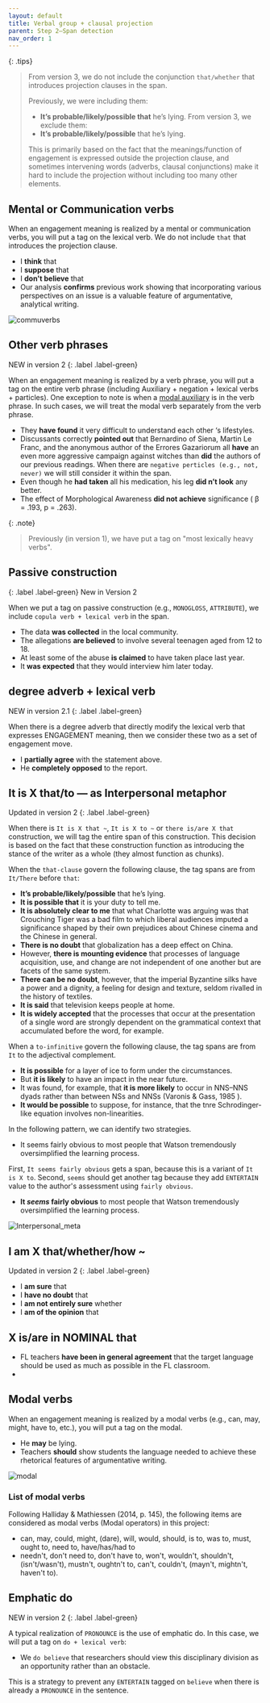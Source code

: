 ```yaml
---
layout: default
title: Verbal group + clausal projection 
parent: Step 2–Span detection
nav_order: 1
---
```



{: .tips}
> From version 3, we do not include the conjunction `that/whether` that introduces projection clauses in the span.
> 
> Previously, we were including them:
> - **It’s probable/likely/possible that** he’s lying.
> From version 3, we exclude them:
> - **It’s probable/likely/possible** that he’s lying.
> 
> This is primarily based on the fact that the meanings/function of engagement is expressed outside the projection clause, and sometimes intervening words (adverbs, clausal conjunctions) make it hard to include the projection without including too many other elements.
>  


## Mental or Communication verbs

When an engagement meaning is realized by a mental or communication verbs, you will put a tag on the lexical verb.
We do not include `that` that introduces the projection clause.

- I **think** that 
- I **suppose** that 
- I **don't believe** that 
- Our analysis **confirms** previous work showing that incorporating various perspectives on an issue is a valuable feature of argumentative, analytical writing.



![commuverbs](figures/spans/comm_verb.png)


## Other verb phrases

NEW in version 2
{: .label .label-green}

When an engagement meaning is realized by a verb phrase, you will put a tag on the entire verb phrase (including Auxiliary + negation + lexical verbs + particles).
One exception to note is when a [modal auxiliary](#modal-verbs) is in the verb phrase. In such cases, we will treat the modal verb separately from the verb phrase.

- They **have found** it very difficult to understand each other ‘s lifestyles.
- Discussants correctly **pointed out** that Bernardino of Siena, Martin Le Franc, and the anonymous author of the Errores Gazariorum all **have** an even more aggressive campaign against witches than **did** the authors of our previous readings.
When there are `negative perticles (e.g., not, never)` we will still consider it within the span.
- Even though he **had taken** all his medication, his leg **did n’t look** any better.
- The effect of Morphological Awareness **did not achieve** significance ( β = .193, p = .263). 
  


{: .note}
>Previously (in version 1), we have put a tag on "most lexically heavy verbs".


## Passive construction

{: .label .label-green}
New in Version 2

When we put a tag on passive construction (e.g., `MONOGLOSS`, `ATTRIBUTE`), we include `copula verb + lexical verb` in the span.


- The data **was collected** in the local community.
- The allegations **are believed** to involve several teenagen aged from 12 to 18.
- At least some of the abuse **is claimed** to have taken place last year.
- It **was expected** that they would interview him later today.

## degree adverb + lexical verb

NEW in version 2.1 
{: .label .label-green}

When there is a degree adverb that directly modify the lexical verb that expresses ENGAGEMENT meaning, then we consider these two as a set of engagement move.

- I **partially agree** with the statement above.
- He **completely opposed** to the report.


## It is X that/to — as Interpersonal metaphor

Updated in version 2
{: .label .label-green}

When there is `It is X that ~`, `It is X to ~` or `there is/are X that` construction, we will tag the entire span of this construction. 
This decision is based on the fact that these construction function as introducing the stance of the writer as a whole (they almost function as chunks). 

When the `that-clause` govern the following clause, the tag spans are from `It/There` before `that`:
- **It’s probable/likely/possible** that he’s lying.
- **It is possible that** it is your duty to tell me.
- **It is absolutely clear to me** that what Charlotte was arguing was that Crouching Tiger was a bad film to which liberal audiences imputed a significance shaped by their own prejudices about Chinese cinema and the Chinese in general.
- **There is no doubt** that globalization has a deep effect on China.
- However, **there is mounting evidence** that processes of language acquisition, use, and change are not independent of one another but are facets of the same system.
- **There can be no doubt**, however, that the imperial Byzantine silks have a power and a dignity, a feeling for design and texture, seldom rivalled in the history of textiles.
- **It is said** that television keeps people at home. 
- **It is widely accepted** that the processes that occur at the presentation of a single word are strongly dependent on the grammatical context that accumulated before the word, for example.


When a `to-infinitive` govern the following clause, the tag spans are from `It` to the adjectival complement.
- **It is possible** for a layer of ice to form under the circumstances.
- But **it is likely** to have an impact in the near future.
- It was found, for example, that **it is more likely** to occur in NNS–NNS dyads rather than between NSs and NNSs (Varonis & Gass, 1985 ).
- **It would be possible** to suppose, for instance, that the tnre Schrodinger-like equation involves non-linearities.



In the following pattern, we can identify two strategies.
- It seems fairly obvious to most people that Watson tremendously oversimplified the learning process.

First, `It seems fairly obvious` gets a span, because this is a variant of `It is X to`.
Second, `seems` should get another tag because they add `ENTERTAIN` value to the author's assessment using `fairly obvious`.

- **It *seems* fairly obvious** to most people that Watson tremendously oversimplified the learning process.



![Interpersonal_meta](figures/spans/Interpersonal_metaphor.png)

## I am X that/whether/how ~

Updated in version 2
{: .label .label-green}


- I **am sure** that
- I **have no doubt** that 
- I **am not entirely sure** whether
- I **am of the opinion** that

## X is/are in NOMINAL that

- FL teachers **have been in general agreement** that the target language should be used as much as possible in the FL classroom.
- 

## Modal verbs

When an engagement meaning is realized by a modal verbs (e.g., can, may, might, have to, etc.), you will put a tag on the modal.
- He **may** be lying.
- Teachers **should** show students the language needed to achieve these rhetorical features of argumentative writing.

![modal](figures/spans/modals.png)

### List of modal verbs

Following Halliday & Mathiessen (2014, p. 145), the following items are considered as modal verbs (Modal operators) in this project:
- can, may, could, might, (dare), will, would, should, is to, was to, must, ought to, need to, have/has/had to
- needn't, don't need to, don't have to, won't, wouldn't, shouldn't, (isn't/wasn't), mustn't, oughtn't to, can't, couldn't, (mayn't, mightn't, haven't to).


## Emphatic do

NEW in version 2
{: .label .label-green}

A typical realization of `PRONOUNCE` is the use of emphatic do. In this case, we will put a tag on `do + lexical verb`:

- We `do believe` that researchers should view this disciplinary division as an opportunity rather than an obstacle.

This is a strategy to prevent any `ENTERTAIN` tagged on `believe` when there is already a `PRONOUNCE` in the sentence.

